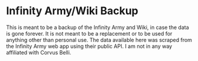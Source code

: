 # Infinity Army/Wiki Backup
This is meant to be a backup of the Infinity Army and Wiki, in case the data is gone forever. It is not meant to be a replacement or to be used for anything other than personal use. The data available here was scraped from the Infinity Army web app using their public API. I am not in any way affiliated with Corvus Belli.